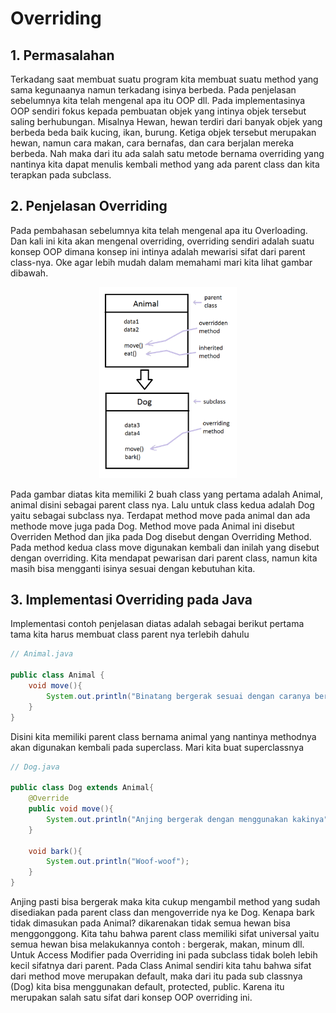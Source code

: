 # Overriding

## 1. Permasalahan
Terkadang saat membuat suatu program kita membuat suatu method yang sama kegunaanya namun terkadang isinya berbeda. Pada penjelasan sebelumnya kita telah mengenal apa itu OOP dll. Pada implementasinya OOP sendiri fokus kepada pembuatan objek yang intinya objek tersebut saling berhubungan. Misalnya Hewan, hewan terdiri dari banyak objek yang berbeda beda baik kucing, ikan, burung. Ketiga objek tersebut merupakan hewan, namun cara makan, cara bernafas, dan cara berjalan mereka berbeda. Nah maka dari itu ada salah satu metode bernama overriding yang nantinya kita dapat menulis kembali method yang ada parent class dan kita terapkan pada subclass.

## 2. Penjelasan Overriding

Pada pembahasan sebelumnya kita telah mengenal apa itu Overloading. Dan kali ini kita akan mengenal overriding, overriding sendiri adalah suatu konsep OOP dimana konsep ini intinya adalah mewarisi sifat dari parent class-nya. Oke agar lebih mudah dalam memahami mari kita lihat gambar dibawah.

<center>
<img src="overriding.png" width="220px">
</center>

Pada gambar diatas kita memiliki 2 buah class yang pertama adalah Animal, animal disini sebagai parent class nya. Lalu untuk class kedua adalah Dog yaitu sebagai subclass nya. Terdapat method move pada animal dan ada methode move juga pada Dog. Method move pada Animal ini disebut Overriden Method dan jika pada Dog disebut dengan Overriding Method. Pada method kedua class move digunakan kembali dan inilah yang disebut dengan overriding. Kita mendapat pewarisan dari parent class, namun kita masih bisa mengganti isinya sesuai dengan kebutuhan kita.

## 3. Implementasi Overriding pada Java

Implementasi contoh penjelasan diatas adalah sebagai berikut pertama tama kita harus membuat class parent nya terlebih dahulu

``` java
// Animal.java

public class Animal {
    void move(){
        System.out.println("Binatang bergerak sesuai dengan caranya bergerak");
    }
}
```
Disini kita memiliki parent class bernama animal yang nantinya methodnya akan digunakan kembali pada superclass. Mari kita buat superclassnya

```java
// Dog.java

public class Dog extends Animal{
    @Override
    public void move(){
        System.out.println("Anjing bergerak dengan menggunakan kakinya");
    }

    void bark(){
        System.out.println("Woof-woof");
    }
}
```
Anjing pasti bisa bergerak maka kita cukup mengambil method yang sudah disediakan pada parent class dan mengoverride nya ke Dog. Kenapa bark tidak dimasukan pada Animal? dikarenakan tidak semua hewan bisa menggonggong. Kita tahu bahwa parent class memiliki sifat universal yaitu semua hewan bisa melakukannya contoh : bergerak, makan, minum dll. Untuk Access Modifier pada Overriding ini pada subclass tidak boleh lebih kecil sifatnya dari parent. Pada Class Animal sendiri kita tahu bahwa sifat dari method move merupakan default, maka dari itu pada sub classnya (Dog)  kita bisa menggunakan default, protected, public. Karena itu merupakan salah satu sifat dari konsep OOP overriding ini.